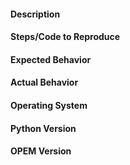 #### Description

#### Steps/Code to Reproduce

#### Expected Behavior

#### Actual Behavior

#### Operating System

#### Python Version

#### OPEM Version
